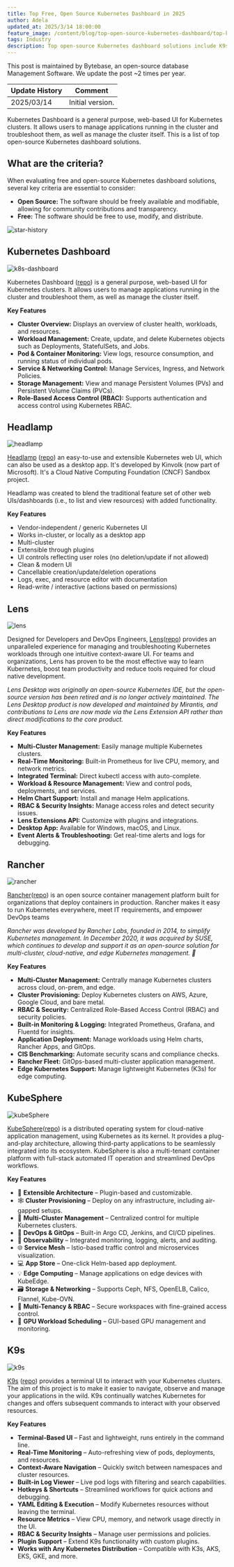 ```yaml
---
title: Top Free, Open Source Kubernetes Dashboard in 2025
author: Adela
updated_at: 2025/3/14 18:00:00
feature_image: /content/blog/top-open-source-kubernetes-dashboard/top-k8s-dashboard.webp
tags: Industry
description: Top open-source Kubernetes dashboard solutions include K9s, Lens, and KubeDashboard.
---
```



<HintBlock type="info">

This post is maintained by Bytebase, an open-source database Management Software. We update the post ~2 times per year.

</HintBlock>

| Update History | Comment          |
| -------------- | ---------------- |
| 2025/03/14     | Initial version. |


Kubernetes Dashboard is a general purpose, web-based UI for Kubernetes clusters. It allows users to manage applications running in the cluster and troubleshoot them, as well as manage the cluster itself. This is a list of top open-source Kubernetes dashboard solutions.

## What are the criteria?

When evaluating free and open-source Kubernetes dashboard solutions, several key criteria are essential to consider:

- **Open Source:** The software should be freely available and modifiable, allowing for community contributions and transparency.
- **Free:** The software should be free to use, modify, and distribute.

![star-history](/content/blog/top-open-source-kubernetes-dashboard/star-history.webp)

## Kubernetes Dashboard

![k8s-dashboard](/content/blog/top-open-source-kubernetes-dashboard/k8s-dashboard.webp)

Kubernetes Dashboard ([repo](https://github.com/kubernetes/dashboard)) is a general purpose, web-based UI for Kubernetes clusters. It allows users to manage applications running in the cluster and troubleshoot them, as well as manage the cluster itself.

**Key Features**

- **Cluster Overview:** Displays an overview of cluster health, workloads, and resources.
- **Workload Management:** Create, update, and delete Kubernetes objects such as Deployments, StatefulSets, and Jobs.
- **Pod & Container Monitoring:** View logs, resource consumption, and running status of individual pods.
- **Service & Networking Control:** Manage Services, Ingress, and Network Policies.
- **Storage Management:** View and manage Persistent Volumes (PVs) and Persistent Volume Claims (PVCs).
- **Role-Based Access Control (RBAC):** Supports authentication and access control using Kubernetes RBAC.

## Headlamp

![headlamp](/content/blog/top-open-source-kubernetes-dashboard/headlamp.webp)

[Headlamp](https://headlamp.dev/) ([repo](https://github.com/headlamp-k8s/headlamp)) an easy-to-use and extensible Kubernetes web UI, which can also be used as a desktop app. It's developed by Kinvolk (now part of Microsoft). It's a Cloud Native Computing Foundation (CNCF) Sandbox project.

Headlamp was created to blend the traditional feature set of other web UIs/dashboards (i.e., to list and view resources) with added functionality.

**Key Features**

- Vendor-independent / generic Kubernetes UI
- Works in-cluster, or locally as a desktop app
- Multi-cluster
- Extensible through plugins
- UI controls reflecting user roles (no deletion/update if not allowed)
- Clean & modern UI
- Cancellable creation/update/deletion operations
- Logs, exec, and resource editor with documentation
- Read-write / interactive (actions based on permissions)

## Lens

![lens](/content/blog/top-open-source-kubernetes-dashboard/lens.webp)

Designed for Developers and DevOps Engineers, [Lens](https://k8slens.dev/)([repo](https://github.com/lensapp/lens)) provides an unparalleled experience for managing and troubleshooting Kubernetes workloads through one intuitive context-aware UI. For teams and organizations, Lens has proven to be the most effective way to learn Kubernetes, boost team productivity and reduce tools required for cloud native development.

_Lens Desktop was originally an open-source Kubernetes IDE, but the open-source version has been retired and is no longer actively maintained. The Lens Desktop product is now developed and maintained by Mirantis, and contributions to Lens are now made via the Lens Extension API rather than direct modifications to the core product._

**Key Features**

- **Multi-Cluster Management:** Easily manage multiple Kubernetes clusters.
- **Real-Time Monitoring:** Built-in Prometheus for live CPU, memory, and network metrics.
- **Integrated Terminal:** Direct kubectl access with auto-complete.
- **Workload & Resource Management:** View and control pods, deployments, and services.
- **Helm Chart Support:** Install and manage Helm applications.
- **RBAC & Security Insights:** Manage access roles and detect security issues.
- **Lens Extensions API:** Customize with plugins and integrations.
- **Desktop App:** Available for Windows, macOS, and Linux.
- **Event Alerts & Troubleshooting:** Get real-time alerts and logs for debugging.

## Rancher

![rancher](/content/blog/top-open-source-kubernetes-dashboard/rancher.webp)

[Rancher](http://rancher.com/)([repo](https://github.com/rancher/rancher)) is an open source container management platform built for organizations that deploy containers in production. Rancher makes it easy to run Kubernetes everywhere, meet IT requirements, and empower DevOps teams

_Rancher was developed by Rancher Labs, founded in 2014, to simplify Kubernetes management. In December 2020, it was acquired by SUSE, which continues to develop and support it as an open-source solution for multi-cluster, cloud-native, and edge Kubernetes management. 🚀_

**Key Features**

- **Multi-Cluster Management:** Centrally manage Kubernetes clusters across cloud, on-prem, and edge.
- **Cluster Provisioning:** Deploy Kubernetes clusters on AWS, Azure, Google Cloud, and bare metal.
- **RBAC & Security:** Centralized Role-Based Access Control (RBAC) and security policies.
- **Built-in Monitoring & Logging:** Integrated Prometheus, Grafana, and Fluentd for insights.
- **Application Deployment:** Manage workloads using Helm charts, Rancher Apps, and GitOps.
- **CIS Benchmarking:** Automate security scans and compliance checks.
- **Rancher Fleet:** GitOps-based multi-cluster application management.
- **Edge Kubernetes Support:** Manage lightweight Kubernetes (K3s) for edge computing.

## KubeSphere

![kubeSphere](/content/blog/top-open-source-kubernetes-dashboard/kubesphere.webp)

[KubeSphere](https://github.com/kubesphere/kubesphere)([repo](https://kubesphere.io/)) is a distributed operating system for cloud-native application management, using Kubernetes as its kernel. It provides a plug-and-play architecture, allowing third-party applications to be seamlessly integrated into its ecosystem. KubeSphere is also a multi-tenant container platform with full-stack automated IT operation and streamlined DevOps workflows.

**Key Features**

- 🧩 **Extensible Architecture** – Plugin-based and customizable.
- 🕸 **Cluster Provisioning** – Deploy on any infrastructure, including air-gapped setups.
- 🔗 **Multi-Cluster Management** – Centralized control for multiple Kubernetes clusters.
- 🤖 **DevOps & GitOps** – Built-in Argo CD, Jenkins, and CI/CD pipelines.
- 🔎 **Observability** – Integrated monitoring, logging, alerts, and auditing.
- 🌐 **Service Mesh** – Istio-based traffic control and microservices visualization.
- 💻 **App Store** – One-click Helm-based app deployment.
- 💡 **Edge Computing** – Manage applications on edge devices with KubeEdge.
- 🗃 **Storage & Networking** – Supports Ceph, NFS, OpenELB, Calico, Flannel, Kube-OVN.
- 🏢 **Multi-Tenancy & RBAC** – Secure workspaces with fine-grained access control.
- 🧠 **GPU Workload Scheduling** – GUI-based GPU management and monitoring.

## K9s

![k9s](/content/blog/top-open-source-kubernetes-dashboard/k9s.webp)

[K9s](https://k9scli.io/) ([repo](https://github.com/derailed/k9s)) provides a terminal UI to interact with your Kubernetes clusters. The aim of this project is to make it easier to navigate, observe and manage your applications in the wild. K9s continually watches Kubernetes for changes and offers subsequent commands to interact with your observed resources.

**Key Features**

- **Terminal-Based UI** – Fast and lightweight, runs entirely in the command line.
- **Real-Time Monitoring** – Auto-refreshing view of pods, deployments, and resources.
- **Context-Aware Navigation** – Quickly switch between namespaces and cluster resources.
- **Built-in Log Viewer** – Live pod logs with filtering and search capabilities.
- **Hotkeys & Shortcuts** – Streamlined workflows for quick actions and debugging.
- **YAML Editing & Execution** – Modify Kubernetes resources without leaving the terminal.
- **Resource Metrics** – View CPU, memory, and network usage directly in the UI.
- **RBAC & Security Insights** – Manage user permissions and policies.
- **Plugin Support** – Extend K9s functionality with custom plugins.
- **Works with Any Kubernetes Distribution** – Compatible with K3s, AKS, EKS, GKE, and more.
